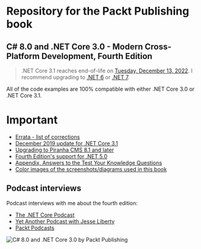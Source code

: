 # Repository for the Packt Publishing book

## C# 8.0 and .NET Core 3.0 - Modern Cross-Platform Development, Fourth Edition

> .NET Core 3.1 reaches end-of-life on [Tuesday, December 13, 2022](https://dotnet.microsoft.com/en-us/download/dotnet). I recommend upgrading to [.NET 6](https://github.com/markjprice/cs10dotnet6/blob/main/README.md) or [.NET 7](https://github.com/markjprice/cs11dotnet7/blob/main/README.md).

All of the code examples are 100% compatible with either .NET Core 3.0 or .NET Core 3.1.

# Important
- [Errata - list of corrections](errata.md)
- [December 2019 update for .NET Core 3.1](december-2019-update.md)
- [Upgrading to Piranha CMS 8.1 and later](piranha-cms.md)
- [Fourth Edition's support for .NET 5.0](dotnet5.md)
- [Appendix, Answers to the Test Your Knowledge Questions](https://static.packt-cdn.com/downloads/9781788478120_Appendix_Answers_to_the_Test_Your_Knowledge_Questions.pdf)
- [Color images of the screenshots/diagrams used in this book](https://static.packt-cdn.com/downloads/9781788478120_ColorImages.pdf)

## Podcast interviews

Podcast interviews with me about the fourth edition:
- [The .NET Core Podcast](https://dotnetcore.show/episode-44-learning-net-core-with-mark-j-price/)
- [Yet Another Podcast with Jesse Liberty](http://jesseliberty.com/2020/02/23/mark-price-c-net-core/)
- [Packt Podcasts](https://soundcloud.com/packt-podcasts/csharp-8-dotnet-core-3-the-evolution-of-the-microsoft-ecosystem)

![C# 8.0 and .NET Core 3.0 by Packt Publishing](https://github.com/markjprice/cs8dotnetcore3/blob/master/B08882_cover.jpeg)
